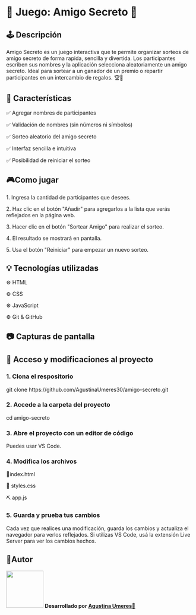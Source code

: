 <h1>🎲 Juego: Amigo Secreto 🎲</h1>

<h2>🕹️ Descripción</h2>
<p> Amigo Secreto es un juego interactiva que te permite organizar sorteos de amigo secreto de forma rapida, sencilla y divertida. Los participantes escriben sus nombres y la aplicación selecciona aleatoriamente un amigo secreto. Ideal para sortear a un ganador de un premio o repartir participantes en un intercambio de regalos. 🏆🎊

<h2> 🚀 Características </h2>
<p>✅ Agregar nombres de participantes</p>
<p>✅ Validación de nombres (sin números ni símbolos)</p>
<p>✅ Sorteo aleatorio del amigo secreto</p>
<p>✅ Interfaz sencilla e intuitiva</p>
<p>✅ Posibilidad de reiniciar el sorteo</p>

<h2>🎮Como jugar</h2>
<p>1. Ingresa la cantidad de participantes que desees.</p>
<p>2. Haz clic en el botón "Añadir" para agregarlos a la lista que verás reflejados en la página web.</p>
<p>3. Hacer clic en el botón "Sortear Amigo" para realizar el sorteo.</p>
<p>4. El resultado se mostrará en pantalla.</p>
<p>5. Usa el botón "Reiniciar" para empezar un nuevo sorteo.</p>

<h2>💡 Tecnologías utilizadas</h2>
<p>⚙️ HTML</p>
<p>⚙️ CSS</p>
<p>⚙️ JavaScript</p>
<p>⚙️ Git & GitHub</p>

<h2> 📷 Capturas de pantalla</h2>


<h2>📌 Acceso y modificaciones al proyecto</h2>
<h3> 1. Clona el respositorio</h3>
<p>git clone https://github.com/AgustinaUmeres30/amigo-secreto.git</p>
<h3>2. Accede a la carpeta del proyecto</h3>
<p>cd amigo-secreto</p>
<h3>3. Abre el proyecto con un editor de código</h3>
<p> Puedes usar VS Code.</p>
<h3>4. Modifica los archivos</h3>
<p> 🧱index.html</p>
<p>🎨 styles.css</p>
<p>⛏️ app.js</p>
<h3>5. Guarda y prueba tus cambios</h3>
<p>Cada vez que realices una modificación, guarda los cambios y actualiza el navegador para verlos reflejados. Si utilizas VS Code, usá la extensión Live Server para ver los cambios hechos.</p>

<h2>📝Autor</h2>
<img src="https://avatars.githubusercontent.com/AgustinaUmeres30" width="100"> 
<strong>Desarrollado por <a href="https://github.com/AgustinaUmeres30">Agustina Umeres🌟</a></strong>
</p>








